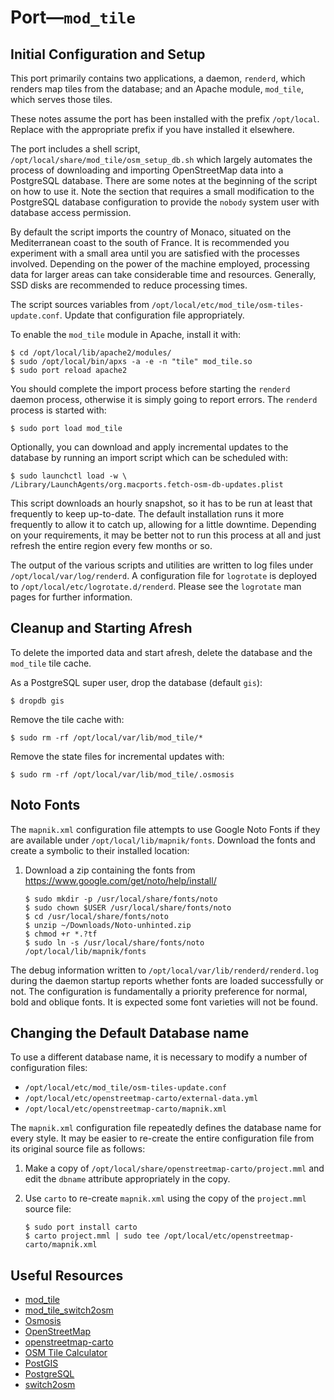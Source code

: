 <!-- -*- mode: markdown; -*- vim: set tw=78 ts=4 sts=0 sw=4 noet ft=markdown norl: -->

# Port—`mod_tile`

## Initial Configuration and Setup

This port primarily contains two applications, a daemon, `renderd`, which
renders map tiles from the database; and an Apache module, `mod_tile`, which
serves those tiles.

These notes assume the port has been installed with the prefix `/opt/local`.
Replace with the appropriate prefix if you have installed it elsewhere.

The port includes a shell script, `/opt/local/share/mod_tile/osm_setup_db.sh`
which largely automates the process of downloading and importing OpenStreetMap
data into a PostgreSQL database.  There are some notes at the beginning of the
script on how to use it.  Note the section that requires a small modification
to the PostgreSQL database configuration to provide the `nobody` system user
with database access permission.

By default the script imports the country of Monaco, situated on the
Mediterranean coast to the south of France.  It is recommended you experiment
with a small area until you are satisfied with the processes involved.
Depending on the power of the machine employed, processing data for larger
areas can take considerable time and resources.  Generally, SSD disks are
recommended to reduce processing times.

The script sources variables from
`/opt/local/etc/mod_tile/osm-tiles-update.conf`.  Update that configuration
file appropriately.

To enable the `mod_tile` module in Apache, install it with:

	$ cd /opt/local/lib/apache2/modules/
	$ sudo /opt/local/bin/apxs -a -e -n "tile" mod_tile.so
	$ sudo port reload apache2

You should complete the import process before starting the `renderd` daemon
process, otherwise it is simply going to report errors.  The `renderd` process
is started with:

	$ sudo port load mod_tile

Optionally, you can download and apply incremental updates to the database by
running an import script which can be scheduled with:

	$ sudo launchctl load -w \
	/Library/LaunchAgents/org.macports.fetch-osm-db-updates.plist

This script downloads an hourly snapshot, so it has to be run at least that
frequently to keep up-to-date.  The default installation runs it more
frequently to allow it to catch up, allowing for a little downtime.  Depending
on your requirements, it may be better not to run this process at all and just
refresh the entire region every few months or so.

The output of the various scripts and utilities are written to log files under
`/opt/local/var/log/renderd`.  A configuration file for `logrotate` is
deployed to `/opt/local/etc/logrotate.d/renderd`.  Please see the `logrotate`
man pages for further information.

## Cleanup and Starting Afresh

To delete the imported data and start afresh, delete the database and the
`mod_tile` tile cache.

As a PostgreSQL super user, drop the database (default `gis`):

	$ dropdb gis

Remove the tile cache with:

	$ sudo rm -rf /opt/local/var/lib/mod_tile/*

Remove the state files for incremental updates with:

	$ sudo rm -rf /opt/local/var/lib/mod_tile/.osmosis

## Noto Fonts

The `mapnik.xml` configuration file attempts to use Google Noto Fonts if they
are available under `/opt/local/lib/mapnik/fonts`.  Download the fonts and
create a symbolic to their installed location:

1.	Download a zip containing the fonts from
    <https://www.google.com/get/noto/help/install/>

		$ sudo mkdir -p /usr/local/share/fonts/noto
		$ sudo chown $USER /usr/local/share/fonts/noto
		$ cd /usr/local/share/fonts/noto
		$ unzip ~/Downloads/Noto-unhinted.zip
		$ chmod +r *.?tf
		$ sudo ln -s /usr/local/share/fonts/noto /opt/local/lib/mapnik/fonts

The debug information written to `/opt/local/var/lib/renderd/renderd.log`
during the daemon startup reports whether fonts are loaded successfully or
not.  The configuration is fundamentally a priority preference for normal,
bold and oblique fonts.  It is expected some font varieties will not be found.

## Changing the Default Database name

To use a different database name, it is necessary to modify a number of
configuration files:

- `/opt/local/etc/mod_tile/osm-tiles-update.conf`
- `/opt/local/etc/openstreetmap-carto/external-data.yml`
- `/opt/local/etc/openstreetmap-carto/mapnik.xml`

The `mapnik.xml` configuration file repeatedly defines the database name for
every style.  It may be easier to re-create the entire configuration file from
its original source file as follows:

1.  Make a copy of `/opt/local/share/openstreetmap-carto/project.mml` and edit
    the `dbname` attribute appropriately in the copy.

1.  Use `carto` to re-create `mapnik.xml` using the copy of the `project.mml`
    source file:

		$ sudo port install carto
		$ carto project.mml | sudo tee /opt/local/etc/openstreetmap-carto/mapnik.xml

## Useful Resources

- [mod_tile][]
- [mod_tile_switch2osm][]
- [Osmosis][]
- [OpenStreetMap][]
- [openstreetmap-carto][]
- [OSM Tile Calculator][]
- [PostGIS][]
- [PostgreSQL][]
- [switch2osm][]

[mod_tile]: https://github.com/openstreetmap/mod_tile "an Apache 2 module to deliver map tiles"
[mod_tile_switch2osm]: https://github.com/SomeoneElseOSM/mod_tile "an Apache 2 module to deliver map tiles"
[Osmosis]: https://github.com/openstreetmap/osmosis "a command line Java application for processing Open Street Map data"
[OpenStreetMap]: http://www.openstreetmap.org/ "OpenStreetMap"
[openstreetmap-carto]: https://github.com/gravitystorm/openstreetmap-carto "a general-purpose OpenStreetMap mapnik style, in CartoCSS"
[OSM Tile Calculator]: https://tools.geofabrik.de/calc/#type=geofabrik_standard&bbox=7.405088,43.720716,7.447488,43.753832 "Calculates tile size and number of tiles in given bounding box"
[PostGIS]: https://postgis.net. "Spatial and Geographic objects for PostgreSQL"
[PostgreSQL]: https://www.postgresql.org "A powerful, open source object-relational database system"
[switch2osm]: https://switch2osm.org/ "Switch2OSM—Take back control of your maps"
